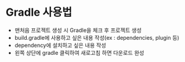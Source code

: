 # Gradle 사용법
- 맨처음 프로젝트 생성 시 Gradle을 체크 후 프로젝트 생성
- build.gradle에 사용하고 싶은 내용 작성(ex : dependencies, plugin 등)
- dependency에 설치하고 싶은 내용 작성 
- 왼쪽 상단에 gradle 클릭하여 새로고침 하면 다운로드 완성